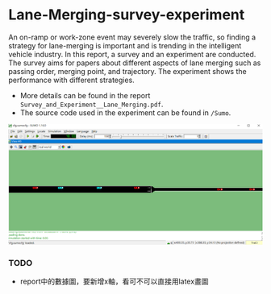 # Lane-Merging-survey-experiment
An on-ramp or work-zone event may severely slow the traffic, so finding a strategy for lane-merging is important and is trending in the intelligent vehicle industry. In this report, a survey and an experiment are conducted. The survey aims for papers about different aspects of lane merging such as passing order, merging point, and trajectory. The experiment shows the performance with different strategies.  
  
* More details can be found in the report ``Survey_and_Experiment__Lane_Merging.pdf``.
* The source code used in the experiment can be found in ``/Sumo``.

![stimulation](screenshot.png)

### TODO
- report中的數據圖，要新增x軸，看可不可以直接用latex畫圖

